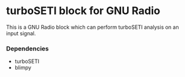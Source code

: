 # turboSETI block for GNU Radio

This is a GNU Radio block which can perform turboSETI analysis on an input signal.

### Dependencies

- turboSETI
- blimpy
